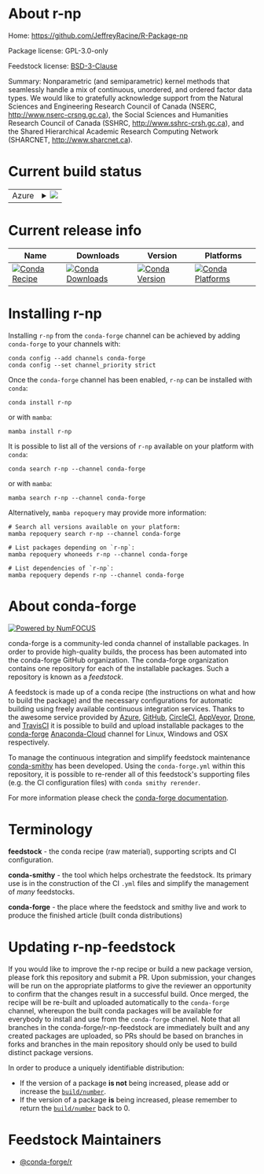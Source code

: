 About r-np
==========

Home: https://github.com/JeffreyRacine/R-Package-np

Package license: GPL-3.0-only

Feedstock license: [BSD-3-Clause](https://github.com/conda-forge/r-np-feedstock/blob/main/LICENSE.txt)

Summary: Nonparametric (and semiparametric) kernel methods that seamlessly handle a mix of continuous, unordered, and ordered factor data types. We would like to gratefully acknowledge support from the Natural Sciences and Engineering Research Council of Canada (NSERC, <http://www.nserc-crsng.gc.ca>), the Social Sciences and Humanities Research Council of Canada (SSHRC, <http://www.sshrc-crsh.gc.ca>), and the Shared Hierarchical Academic Research Computing Network (SHARCNET, <http://www.sharcnet.ca>).

Current build status
====================


<table>
    
  <tr>
    <td>Azure</td>
    <td>
      <details>
        <summary>
          <a href="https://dev.azure.com/conda-forge/feedstock-builds/_build/latest?definitionId=9698&branchName=main">
            <img src="https://dev.azure.com/conda-forge/feedstock-builds/_apis/build/status/r-np-feedstock?branchName=main">
          </a>
        </summary>
        <table>
          <thead><tr><th>Variant</th><th>Status</th></tr></thead>
          <tbody><tr>
              <td>linux_64</td>
              <td>
                <a href="https://dev.azure.com/conda-forge/feedstock-builds/_build/latest?definitionId=9698&branchName=main">
                  <img src="https://dev.azure.com/conda-forge/feedstock-builds/_apis/build/status/r-np-feedstock?branchName=main&jobName=linux&configuration=linux_64_" alt="variant">
                </a>
              </td>
            </tr><tr>
              <td>osx_64</td>
              <td>
                <a href="https://dev.azure.com/conda-forge/feedstock-builds/_build/latest?definitionId=9698&branchName=main">
                  <img src="https://dev.azure.com/conda-forge/feedstock-builds/_apis/build/status/r-np-feedstock?branchName=main&jobName=osx&configuration=osx_64_" alt="variant">
                </a>
              </td>
            </tr><tr>
              <td>win_64</td>
              <td>
                <a href="https://dev.azure.com/conda-forge/feedstock-builds/_build/latest?definitionId=9698&branchName=main">
                  <img src="https://dev.azure.com/conda-forge/feedstock-builds/_apis/build/status/r-np-feedstock?branchName=main&jobName=win&configuration=win_64_" alt="variant">
                </a>
              </td>
            </tr>
          </tbody>
        </table>
      </details>
    </td>
  </tr>
</table>

Current release info
====================

| Name | Downloads | Version | Platforms |
| --- | --- | --- | --- |
| [![Conda Recipe](https://img.shields.io/badge/recipe-r--np-green.svg)](https://anaconda.org/conda-forge/r-np) | [![Conda Downloads](https://img.shields.io/conda/dn/conda-forge/r-np.svg)](https://anaconda.org/conda-forge/r-np) | [![Conda Version](https://img.shields.io/conda/vn/conda-forge/r-np.svg)](https://anaconda.org/conda-forge/r-np) | [![Conda Platforms](https://img.shields.io/conda/pn/conda-forge/r-np.svg)](https://anaconda.org/conda-forge/r-np) |

Installing r-np
===============

Installing `r-np` from the `conda-forge` channel can be achieved by adding `conda-forge` to your channels with:

```
conda config --add channels conda-forge
conda config --set channel_priority strict
```

Once the `conda-forge` channel has been enabled, `r-np` can be installed with `conda`:

```
conda install r-np
```

or with `mamba`:

```
mamba install r-np
```

It is possible to list all of the versions of `r-np` available on your platform with `conda`:

```
conda search r-np --channel conda-forge
```

or with `mamba`:

```
mamba search r-np --channel conda-forge
```

Alternatively, `mamba repoquery` may provide more information:

```
# Search all versions available on your platform:
mamba repoquery search r-np --channel conda-forge

# List packages depending on `r-np`:
mamba repoquery whoneeds r-np --channel conda-forge

# List dependencies of `r-np`:
mamba repoquery depends r-np --channel conda-forge
```


About conda-forge
=================

[![Powered by
NumFOCUS](https://img.shields.io/badge/powered%20by-NumFOCUS-orange.svg?style=flat&colorA=E1523D&colorB=007D8A)](https://numfocus.org)

conda-forge is a community-led conda channel of installable packages.
In order to provide high-quality builds, the process has been automated into the
conda-forge GitHub organization. The conda-forge organization contains one repository
for each of the installable packages. Such a repository is known as a *feedstock*.

A feedstock is made up of a conda recipe (the instructions on what and how to build
the package) and the necessary configurations for automatic building using freely
available continuous integration services. Thanks to the awesome service provided by
[Azure](https://azure.microsoft.com/en-us/services/devops/), [GitHub](https://github.com/),
[CircleCI](https://circleci.com/), [AppVeyor](https://www.appveyor.com/),
[Drone](https://cloud.drone.io/welcome), and [TravisCI](https://travis-ci.com/)
it is possible to build and upload installable packages to the
[conda-forge](https://anaconda.org/conda-forge) [Anaconda-Cloud](https://anaconda.org/)
channel for Linux, Windows and OSX respectively.

To manage the continuous integration and simplify feedstock maintenance
[conda-smithy](https://github.com/conda-forge/conda-smithy) has been developed.
Using the ``conda-forge.yml`` within this repository, it is possible to re-render all of
this feedstock's supporting files (e.g. the CI configuration files) with ``conda smithy rerender``.

For more information please check the [conda-forge documentation](https://conda-forge.org/docs/).

Terminology
===========

**feedstock** - the conda recipe (raw material), supporting scripts and CI configuration.

**conda-smithy** - the tool which helps orchestrate the feedstock.
                   Its primary use is in the construction of the CI ``.yml`` files
                   and simplify the management of *many* feedstocks.

**conda-forge** - the place where the feedstock and smithy live and work to
                  produce the finished article (built conda distributions)


Updating r-np-feedstock
=======================

If you would like to improve the r-np recipe or build a new
package version, please fork this repository and submit a PR. Upon submission,
your changes will be run on the appropriate platforms to give the reviewer an
opportunity to confirm that the changes result in a successful build. Once
merged, the recipe will be re-built and uploaded automatically to the
`conda-forge` channel, whereupon the built conda packages will be available for
everybody to install and use from the `conda-forge` channel.
Note that all branches in the conda-forge/r-np-feedstock are
immediately built and any created packages are uploaded, so PRs should be based
on branches in forks and branches in the main repository should only be used to
build distinct package versions.

In order to produce a uniquely identifiable distribution:
 * If the version of a package **is not** being increased, please add or increase
   the [``build/number``](https://docs.conda.io/projects/conda-build/en/latest/resources/define-metadata.html#build-number-and-string).
 * If the version of a package **is** being increased, please remember to return
   the [``build/number``](https://docs.conda.io/projects/conda-build/en/latest/resources/define-metadata.html#build-number-and-string)
   back to 0.

Feedstock Maintainers
=====================

* [@conda-forge/r](https://github.com/conda-forge/r/)

